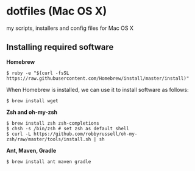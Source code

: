 # dotfiles (Mac OS X)
my scripts, installers and config files for Mac OS X

Installing required software
----------------------------

**Homebrew**

```shell
$ ruby -e "$(curl -fsSL https://raw.githubusercontent.com/Homebrew/install/master/install)"
```

When Homebrew is installed, we can use it to install software as follows:

```shell
$ brew install wget
```

**Zsh and oh-my-zsh**

```shell
$ brew install zsh zsh-completions
$ chsh -s /bin/zsh # set zsh as default shell
$ curl -L https://github.com/robbyrussell/oh-my-zsh/raw/master/tools/install.sh | sh
```

**Ant, Maven, Gradle**

```shell
$ brew install ant maven gradle
```
